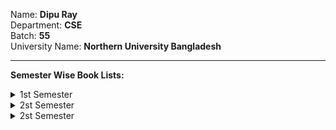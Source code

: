 Name: **Dipu Ray** <br>
Department: **CSE** <br>
Batch: **55** <br>
University Name: **Northern University Bangladesh**

<hr>

**Semester Wise Book Lists:**
<details>
  <summary>1st Semester</summary>
    - Structured Programming Language <br>
</details>

<details>
  <summary>2st Semester</summary>
    - Object-Oriented Programming <br>
    - Data Structure <br>
    - Software Development I <br>
</details>




<details>
  <summary>2st Semester</summary>
    - Object-Oriented Programming <br>
    - Data Structure <br>